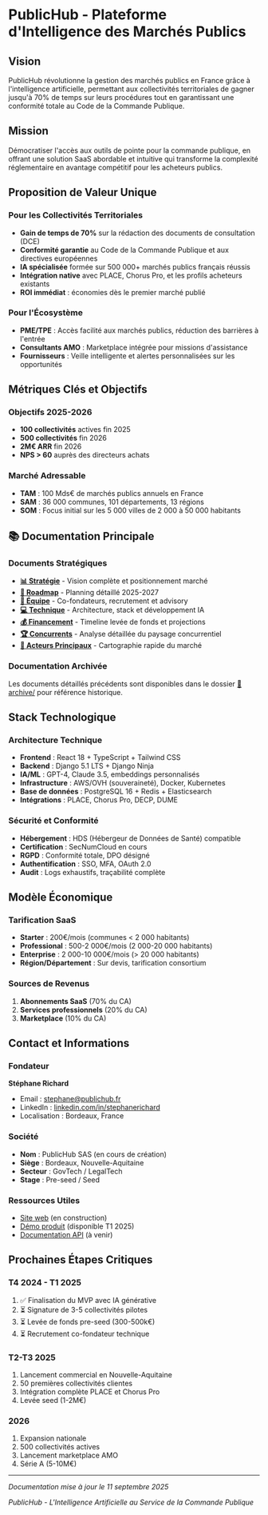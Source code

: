 # PublicHub - Plateforme d'Intelligence des Marchés Publics

## Vision

PublicHub révolutionne la gestion des marchés publics en France grâce à l'intelligence artificielle, permettant aux collectivités territoriales de gagner jusqu'à 70% de temps sur leurs procédures tout en garantissant une conformité totale au Code de la Commande Publique.

## Mission

Démocratiser l'accès aux outils de pointe pour la commande publique, en offrant une solution SaaS abordable et intuitive qui transforme la complexité réglementaire en avantage compétitif pour les acheteurs publics.

## Proposition de Valeur Unique

### Pour les Collectivités Territoriales
- **Gain de temps de 70%** sur la rédaction des documents de consultation (DCE)
- **Conformité garantie** au Code de la Commande Publique et aux directives européennes
- **IA spécialisée** formée sur 500 000+ marchés publics français réussis
- **Intégration native** avec PLACE, Chorus Pro, et les profils acheteurs existants
- **ROI immédiat** : économies dès le premier marché publié

### Pour l'Écosystème
- **PME/TPE** : Accès facilité aux marchés publics, réduction des barrières à l'entrée
- **Consultants AMO** : Marketplace intégrée pour missions d'assistance
- **Fournisseurs** : Veille intelligente et alertes personnalisées sur les opportunités

## Métriques Clés et Objectifs

### Objectifs 2025-2026
- **100 collectivités** actives fin 2025
- **500 collectivités** fin 2026
- **2M€ ARR** fin 2026
- **NPS > 60** auprès des directeurs achats

### Marché Adressable
- **TAM** : 100 Mds€ de marchés publics annuels en France
- **SAM** : 36 000 communes, 101 départements, 13 régions
- **SOM** : Focus initial sur les 5 000 villes de 2 000 à 50 000 habitants

## 📚 Documentation Principale

### Documents Stratégiques

- **[📊 Stratégie](./strategie.md)** - Vision complète et positionnement marché
- **[🚀 Roadmap](./roadmap.md)** - Planning détaillé 2025-2027
- **[👥 Équipe](./equipe.md)** - Co-fondateurs, recrutement et advisory
- **[💻 Technique](./technique.md)** - Architecture, stack et développement IA
- **[💰 Financement](./financement.md)** - Timeline levée de fonds et projections
- **[🏆 Concurrents](./concurrents.md)** - Analyse détaillée du paysage concurrentiel
- **[🎯 Acteurs Principaux](./acteurs-principaux.md)** - Cartographie rapide du marché

### Documentation Archivée

Les documents détaillés précédents sont disponibles dans le dossier [📁 archive/](./archive/) pour référence historique.

## Stack Technologique

### Architecture Technique
- **Frontend** : React 18 + TypeScript + Tailwind CSS
- **Backend** : Django 5.1 LTS + Django Ninja
- **IA/ML** : GPT-4, Claude 3.5, embeddings personnalisés
- **Infrastructure** : AWS/OVH (souveraineté), Docker, Kubernetes
- **Base de données** : PostgreSQL 16 + Redis + Elasticsearch
- **Intégrations** : PLACE, Chorus Pro, DECP, DUME

### Sécurité et Conformité
- **Hébergement** : HDS (Hébergeur de Données de Santé) compatible
- **Certification** : SecNumCloud en cours
- **RGPD** : Conformité totale, DPO désigné
- **Authentification** : SSO, MFA, OAuth 2.0
- **Audit** : Logs exhaustifs, traçabilité complète

## Modèle Économique

### Tarification SaaS
- **Starter** : 200€/mois (communes < 2 000 habitants)
- **Professional** : 500-2 000€/mois (2 000-20 000 habitants)
- **Enterprise** : 2 000-10 000€/mois (> 20 000 habitants)
- **Région/Département** : Sur devis, tarification consortium

### Sources de Revenus
1. **Abonnements SaaS** (70% du CA)
2. **Services professionnels** (20% du CA)
3. **Marketplace** (10% du CA)

## Contact et Informations

### Fondateur
**Stéphane Richard**
- Email : stephane@publichub.fr
- LinkedIn : [linkedin.com/in/stephanerichard](https://linkedin.com/in/stephanerichard)
- Localisation : Bordeaux, France

### Société
- **Nom** : PublicHub SAS (en cours de création)
- **Siège** : Bordeaux, Nouvelle-Aquitaine
- **Secteur** : GovTech / LegalTech
- **Stage** : Pre-seed / Seed

### Ressources Utiles
- [Site web](https://www.publichub.fr) (en construction)
- [Démo produit](https://demo.publichub.fr) (disponible T1 2025)
- [Documentation API](https://api.publichub.fr/docs) (à venir)

## Prochaines Étapes Critiques

### T4 2024 - T1 2025
1. ✅ Finalisation du MVP avec IA générative
2. ⏳ Signature de 3-5 collectivités pilotes
3. ⏳ Levée de fonds pre-seed (300-500k€)
4. ⏳ Recrutement co-fondateur technique

### T2-T3 2025
1. Lancement commercial en Nouvelle-Aquitaine
2. 50 premières collectivités clientes
3. Intégration complète PLACE et Chorus Pro
4. Levée seed (1-2M€)

### 2026
1. Expansion nationale
2. 500 collectivités actives
3. Lancement marketplace AMO
4. Série A (5-10M€)

---

*Documentation mise à jour le 11 septembre 2025*

*PublicHub - L'Intelligence Artificielle au Service de la Commande Publique*